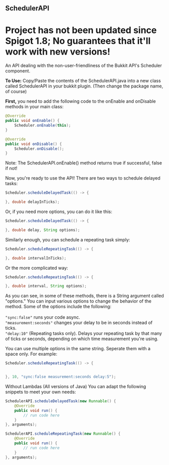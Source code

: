 ## SchedulerAPI

# Project has not been updated since Spigot 1.8; No guarantees that it'll work with new versions!

An API dealing with the non-user-friendliness of the Bukkit API's Scheduler component.

<b>To Use:</b> Copy/Paste the contents of the SchedulerAPI.java into a new class called SchedulerAPI in your bukkit plugin.
(Then change the package name, of course)

<b>First,</b> you need to add the following code to the onEnable and onDisable methods in your main class:
```java
@Override
public void onEnable() {
    Scheduler.onEnable(this);
}

@Override
public void onDisable() {
    Scheduler.onDisable();
}
```
Note: The SchedulerAPI.onEnable() method returns true if successful, false if not!

Now, you're ready to use the API! There are two ways to schedule delayed tasks:
```java
Scheduler.scheduleDelayedTask(() -> {

}, double delayInTicks);
```

Or, if you need more options, you can do it like this:
```java
Scheduler.scheduleDelayedTask(() -> {

}, double delay, String options);
```

Similarly enough, you can schedule a repeating task simply:
```java
Scheduler.scheduleRepeatingTask(() -> {

}, double intervalInTicks);
```

Or the more complicated way:
```java
Scheduler.scheduleRepeatingTask(() -> {

}, double interval, String options);
```

As you can see, in some of these methods, there is a String argument called "options."
You can input various options to change the behavior of the method.
Some of the options include the following:<br><br>
```"sync:false"``` runs your code async.<br>
```"measurement:seconds"``` changes your delay to be in seconds instead of ticks.<br>
```"delay:10"``` (Repeating tasks only). Delays your repeating task by that many of ticks or seconds, depending on which time measurement you're using.

You can use multiple options in the same string. Seperate them with a space only. For example:
```java
Scheduler.scheduleRepeatingTask(() -> {


}, 10, "sync:false measurement:seconds delay:5");

```


Without Lambdas (All versions of Java)
You can adapt the following snippets to meet your own needs:
```java
SchedulerAPI.scheduleDelayedTask(new Runnable() {
    @Override
    public void run() {
        // run code here
    }
}, arguments);

SchedulerAPI.scheduleRepeatingTask(new Runnable() {
    @Override
    public void run() {
        // run code here
    }
}, arguments);
```
